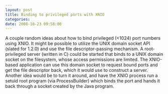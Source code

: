 ```yaml
---
layout: post
title: Binding to privileged ports with XNIO
categories: 
date: 2008-10-23 09:58:00
---
```

A couple random ideas about how to bind privileged (<1024) port numbers using XNIO. It might be possible to utilize the UNIX domain socket API (slated for 1.2.0) and use the file descriptor-passing mechanism. A root-privileged server (written in C) could be started that binds to a UNIX domain socket on the filesystem, whose access permissions are limited. The XNIO-based application can use this domain socket to request bound ports and get the file descriptor back, which it would use to construct a server. Another idea would be to turn it around, and have the XNIO process run a setuid root program (via ProcessBuilder) which binds the port and hands it back through a socket created by the Java program.